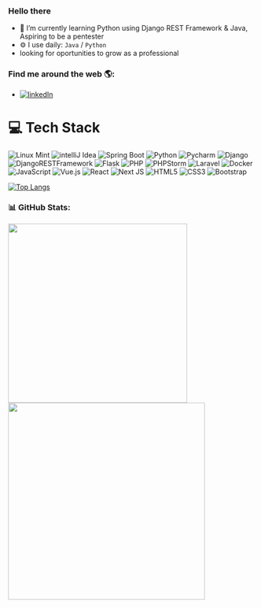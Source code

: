 ### Hello there</h2>

<!--
**besigne/besigne** is a ✨ _special_ ✨ repository because its `README.md` (this file) appears on your GitHub profile.

Here are some ideas to get you started:

- 👯 I’m looking to collaborate on ...
- 🤔 I’m looking for help with ...
- 💬 Ask me about ...
- 📫 How to reach me: ...
- 😄 Pronouns: ...
- ⚡ Fun fact: ...
- 🌱 I’m currently learning ...
- 🏢 I'm currently open to work
- 🔭 I’m currently working on Dati
-->
- 🌱 I’m currently learning Python using Django REST Framework & Java, Aspiring to be a pentester
- ⚙️ I use daily: `Java` / `Python`
- looking for oportunities to grow as a professional

### Find me around the web 🌎:
- <a href="https://www.linkedin.com/in/matheus-boesing-da-silva-285031163/">![linkedIn](https://img.shields.io/badge/LinkedIn-0077B5?style=for-the-badge&logo=linkedin&logoColor=white)</a>
<!---
<a href="">![Instagram](https://img.shields.io/badge/Instagram-E4405F?style=for-the-badge&logo=instagram&logoColor=white)</a>
-->
# 💻 Tech Stack
![Linux Mint](https://img.shields.io/badge/Linux_Mint-87CF3E?style=for-the-badge&logo=linux-mint&logoColor=white)
![intelliJ Idea](https://img.shields.io/badge/IntelliJ_IDEA-000000.svg?style=for-the-badge&logo=intellij-idea&logoColor=white)
![Spring Boot](https://img.shields.io/badge/Spring_Boot-F2F4F9?style=for-the-badge&logo=spring-boot)
![Python](https://img.shields.io/badge/Python-FFD43B?style=for-the-badge&logo=python&logoColor=blue)
![Pycharm](https://img.shields.io/badge/PyCharm-000000.svg?&style=for-the-badge&logo=PyCharm&logoColor=white)
![Django](https://img.shields.io/badge/Django-092E20?style=for-the-badge&logo=django&logoColor=green)
![DjangoRESTFramework](https://img.shields.io/badge/django%20rest-ff1709?style=for-the-badge&logo=django&logoColor=white)
![Flask](https://img.shields.io/badge/Flask-000000?style=for-the-badge&logo=flask&logoColor=white)
![PHP](https://img.shields.io/badge/PHP-777BB4?style=for-the-badge&logo=php&logoColor=white)
![PHPStorm](http://img.shields.io/badge/-PHPStorm-181717?style=for-the-badge&logo=phpstorm&logoColor=white)
![Laravel](https://img.shields.io/badge/Laravel-label?style=for-the-badge&logo=laravel&logoColor=white&color=%23FF2D20)
![Docker](https://img.shields.io/badge/docker-%23007ACC.svg?style=for-the-badge&logo=docker&logoColor=white&color=%232496ED)
![JavaScript](https://img.shields.io/badge/javascript-%23323330.svg?style=for-the-badge&logo=javascript&logoColor=%23F7DF1E)
![Vue.js](https://img.shields.io/badge/vue-%2335495e.svg?style=for-the-badge&logo=vuedotjs&logoColor=%234FC08D)
![React](https://img.shields.io/badge/react-%2320232a.svg?style=for-the-badge&logo=react&logoColor=%2361DAFB)
![Next JS](https://img.shields.io/badge/Next-black?style=for-the-badge&logo=next.js&logoColor=white)
![HTML5](https://img.shields.io/badge/html5-%23E34F26.svg?style=for-the-badge&logo=html5&logoColor=white)
![CSS3](https://img.shields.io/badge/css3-%231572B6.svg?style=for-the-badge&logo=css3&logoColor=white)
![Bootstrap](https://img.shields.io/badge/Bootstrap-563D7C?style=for-the-badge&logo=bootstrap&logoColor=white)

[![Top Langs](https://github-readme-stats.vercel.app/api/top-langs/?username=besigne&layout=compact&theme=radical)](https://github.com/besigne/github-readme-stats)

### 📊 GitHub Stats:
<img src="https://github-readme-stats-wheat-two-53.vercel.app/api?username=besigne&theme=neon&hide_border=false&include_all_commits=false&count_private=true&rank_icon=github"  width="364px" />                    <img src="https://github-readme-streak-stats.herokuapp.com/?user=besigne&theme=neon&hide_border=false"  width="400px" />
